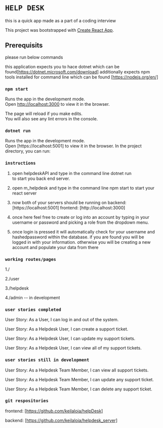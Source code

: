 # `HELP DESK`
this is a quick app made as a part of a coding interview

This project was bootstrapped with [Create React App](https://github.com/facebook/create-react-app).

## Prerequisits

please run below commands

this application expects you to hace dotnet which can be found[https://dotnet.microsoft.com/download]
additionally expects npm tools installed for command line which can be found
[https://nodejs.org/en/]

### `npm start`

Runs the app in the development mode.<br>
Open [http://localhost:3000](http://localhost:3000) to view it in the browser.

The page will reload if you make edits.<br>
You will also see any lint errors in the console.


### `dotnet run`
Runs the app in the development mode.<br>
Open [https://localhost:5001] to view it in the browser.
In the project directory, you can run:

### `instructions`
1. open helpdeskAPI and type in the command line dotnet run  
to start you back end server.

2. open m_helpdesk and type in the command line npm start to start your react server 

3. now both of your servers should be running on 
backend: [https://localhost:5001]
frontend: [http://localhost:3000]

4. once here feel free to create or log into an account by typing in your username or password and picking a role from the dropdown menu.

5. once login is pressed it will automatically check for your username and hashedpassword within the database. if you are found you will be logged in with your information. 
otherwise you will be creating a new account and populate your data from there

### `working routes/pages`
1./

2./user

3./helpdesk

4./admin -- in development

### `user stories completed`
User Story: As a User, I can log in and out of the system.

User Story: As a Helpdesk User, I can create a support ticket.

User Story: As a Helpdesk User, I can update my support tickets.

User Story: As a Helpdesk User, I can view all of my support tickets.

### `user stories still in development`
User Story: As a Helpdesk Team Member, I can view all support tickets. 

User Story: As a Helpdesk Team Member, I can update any support ticket. 

User Story: As a Helpdesk Team Member, I can delete any support ticket.


### `git respositories`
frontend: [https://github.com/keilaloia/helpDesk]

backend: [https://github.com/keilaloia/helpdesk_server]